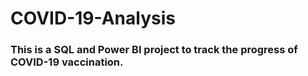 # COVID-19-Analysis
### This is a SQL and Power BI project to track the progress of COVID-19 vaccination.
